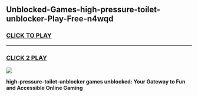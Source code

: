 
## Unblocked-Games-high-pressure-toilet-unblocker-Play-Free-n4wqd
<h3>
<a href="https://premium76.site?title=high-pressure-toilet-unblocker&ref=21A">CLICK TO PLAY</a></h3>
<hr>

<h3>
<a href="https://premium76.site?title=high-pressure-toilet-unblocker&ref=21A">CLICK 2 PLAY</a>
  
</h3>

<a href="https://premium76.site?title=high-pressure-toilet-unblocker&ref=21A"><img src="https://clearcache.store/games.png"></a>


**high-pressure-toilet-unblocker games unblocked: Your Gateway to Fun and Accessible Online Gaming**
